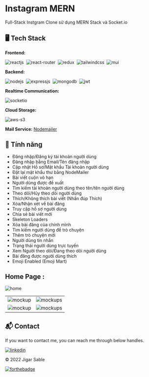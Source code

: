 # Instagram MERN
Full-Stack Instgram Clone sử dụng MERN Stack và Socket.io

## 🖥️ Tech Stack
**Frontend:**

![reactjs](https://img.shields.io/badge/React-20232A?style=for-the-badge&logo=react&logoColor=61DAFB)&nbsp;
![react-router](https://img.shields.io/badge/React_Router-CA4245?style=for-the-badge&logo=react-router&logoColor=white)&nbsp;
![redux](https://img.shields.io/badge/Redux-593D88?style=for-the-badge&logo=redux&logoColor=white)&nbsp;
![tailwindcss](https://img.shields.io/badge/Tailwind_CSS-38B2AC?style=for-the-badge&logo=tailwind-css&logoColor=white)&nbsp;
![mui](https://img.shields.io/badge/Material--UI-0081CB?style=for-the-badge&logo=material-ui&logoColor=white)&nbsp;

**Backend:**

![nodejs](https://img.shields.io/badge/Node.js-43853D?style=for-the-badge&logo=node.js&logoColor=white)&nbsp;
![expressjs](https://img.shields.io/badge/Express.js-000000?style=for-the-badge&logo=express&logoColor=white)&nbsp;
![mongodb](https://img.shields.io/badge/MongoDB-4EA94B?style=for-the-badge&logo=mongodb&logoColor=white)&nbsp;
![jwt](	https://img.shields.io/badge/JWT-000000?style=for-the-badge&logo=JSON%20web%20tokens&logoColor=white)&nbsp;

**Realtime Communication:**

![socketio](https://img.shields.io/badge/Socket.io-010101?&style=for-the-badge&logo=Socket.io&logoColor=white)

**Cloud Storage:**

![aws-s3](https://img.shields.io/badge/Amazon_AWS-FF9900?style=for-the-badge&logo=amazonaws&logoColor=white)


**Mail Service:** [Nodemailer](https://nodemailer.com/)

## 🚀 Tính năng
- Đăng nhập/Đăng ký tài khoản người dùng
- Đăng nhập bằng Email/Tên đăng nhập
- Cập nhật Hồ sơ/Mật khẩu Tài khoản người dùng
- Đặt lại mật khẩu thư bằng NodeMailer
- Bài viết cuộn vô hạn
- Người dùng được đề xuất
- Tìm kiếm tài khoản người dùng theo tên/tên người dùng
- Theo dõi/Hủy theo dõi người dùng
- Thích/Không thích bài viết (Nhấn đúp Thích)
- Xóa/Nhận xét về bài đăng
- Truy cập hồ sơ người dùng
- Chia sẻ bài viết mới
- Skeleton Loaders
- Xóa bài đăng của chính mình
- Tìm kiếm người dùng để trò chuyện
- Thêm trò chuyện mới
- Người dùng tin nhắn
- Trạng thái người dùng trực tuyến
- Xem Người theo dõi/Đang theo dõi người dùng
- Bài đăng được người dùng thích
- Emoji Enabled (Emoji Mart)

## Home Page :
![home](https://user-images.githubusercontent.com/87225248/216340205-1b60ea12-2735-4bc8-ab85-0d5af418b882.png)

<table>
  <tr>
    <td><img src="https://user-images.githubusercontent.com/87225248/216340689-2c553bd3-72b5-407f-850b-cbda893aa1c2.png" alt="mockup" /></td>
    <td><img src="https://user-images.githubusercontent.com/87225248/216340818-8bda2762-a52c-4e87-afc6-d9678a090a6e.png" alt="mockups" /></td>
  </tr>
  <tr>
    <td><img src="https://user-images.githubusercontent.com/87225248/216341044-4a787979-6838-451f-a902-1099b2e93a55.png" alt="mockup" /></td>
    <td><img src="https://user-images.githubusercontent.com/87225248/216341713-49d57a68-e9c6-4147-92f7-ee73ac19a776.png" alt="mockups" /></td>
  </tr>
</table>

<h2>📬 Contact</h2>

If you want to contact me, you can reach me through below handles.

[![linkedin](https://img.shields.io/badge/LinkedIn-0077B5?style=for-the-badge&logo=linkedin&logoColor=white)](https://www.linkedin.com/in/jigar-sable)

© 2022 Jigar Sable


[![forthebadge](https://forthebadge.com/images/badges/built-with-love.svg)](https://forthebadge.com)
